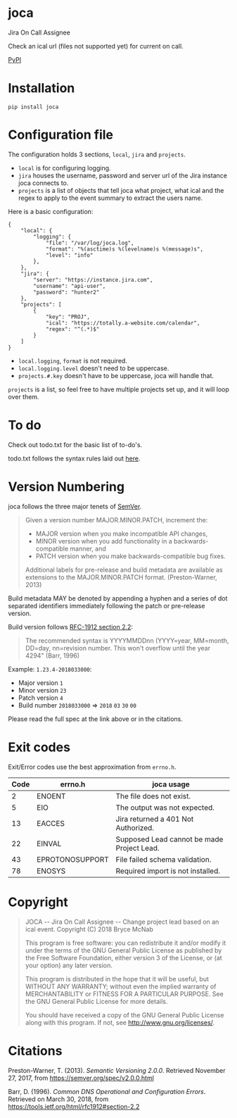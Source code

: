 # joca
Jira On Call Assignee

Check an ical url (files not supported yet) for current on call.

[PyPI](https://pypi.org/project/joca/)

# Installation

```
pip install joca
```

# Configuration file

The configuration holds 3 sections, `local`, `jira` and `projects`.

- `local` is for configuring logging.
- `jira` houses the username, password and server url of the Jira instance joca connects to.
- `projects` is a list of objects that tell joca what project, what ical and the regex to apply to the event summary to extract the users name.

Here is a basic configuration:

```
{
    "local": {
        "logging": {
            "file": "/var/log/joca.log",
            "format": "%(asctime)s %(levelname)s %(message)s",
            "level": "info"
        },
    },
    "jira": {
        "server": "https://instance.jira.com",
        "username": "api-user",
        "password": "hunter2"
    },
    "projects": [
        {
            "key": "PROJ",
            "ical": "https://totally.a-website.com/calendar",
            "regex": "^(.*)$"
        }
    ]
}
```

- `local.logging`, `format` is not required.
- `local.logging.level` doesn't need to be uppercase.
- `projects.#.key` doesn't have to be uppercase, joca will handle that.

`projects` is a list, so feel free to have multiple projects set up, and it will loop over them.

# To do

Check out todo.txt for the basic list of to-do's.

todo.txt follows the syntax rules laid out [here](https://github.com/todotxt/todo.txt).

# Version Numbering

joca follows the three major tenets of [SemVer](https://semver.org/spec/v2.0.0.html).

> Given a version number MAJOR.MINOR.PATCH, increment the:
>
> - MAJOR version when you make incompatible API changes,
> - MINOR version when you add functionality in a backwards-compatible manner, and
> - PATCH version when you make backwards-compatible bug fixes.
>
> Additional labels for pre-release and build metadata are available as extensions to the MAJOR.MINOR.PATCH format. (Preston-Warner, 2013)

Build metadata MAY be denoted by appending a hyphen and a series of dot separated identifiers immediately following the patch or pre-release version.

Build version follows [RFC-1912 section 2.2](https://tools.ietf.org/html/rfc1912#section-2.2):

> The recommended syntax is YYYYMMDDnn
> (YYYY=year, MM=month, DD=day, nn=revision number.  This won't
> overflow until the year 4294" (Barr, 1996)

Example: `1.23.4-2018033000`:

- Major version `1`
- Minor version `23`
- Patch version `4`
- Build number `2018033000` => `2018` `03` `30` `00`

Please read the full spec at the link above or in the citations.

# Exit codes

Exit/Error codes use the best approximation from `errno.h`.

|Code|errno.h        |joca usage                                |
|----|---------------|------------------------------------------|
|2   |ENOENT         |The file does not exist.                  |
|5   |EIO            |The output was not expected.              |
|13  |EACCES         |Jira returned a 401 Not Authorized.       |
|22  |EINVAL         |Supposed Lead cannot be made Project Lead.|
|43  |EPROTONOSUPPORT|File failed schema validation.            |
|78  |ENOSYS         |Required import is not installed.         |

# Copyright

> JOCA -- Jira On Call Assignee -- Change project lead based on an ical event.
> Copyright (C) 2018 Bryce McNab
>
> This program is free software: you can redistribute it and/or modify
> it under the terms of the GNU General Public License as published by
> the Free Software Foundation, either version 3 of the License, or
> (at your option) any later version.
>
> This program is distributed in the hope that it will be useful,
> but WITHOUT ANY WARRANTY; without even the implied warranty of
> MERCHANTABILITY or FITNESS FOR A PARTICULAR PURPOSE.  See the
> GNU General Public License for more details.
>
> You should have received a copy of the GNU General Public License
> along with this program.  If not, see <http://www.gnu.org/licenses/>.


# Citations

Preston-Warner, T. (2013). _Semantic Versioning 2.0.0_. Retrieved November 27, 2017, from
    https://semver.org/spec/v2.0.0.html

Barr, D. (1996). _Common DNS Operational and Configuration Errors_. Retrieved on March 30, 2018,
    from https://tools.ietf.org/html/rfc1912#section-2.2
